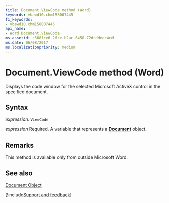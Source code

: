 ```yaml
---
title: Document.ViewCode method (Word)
keywords: vbawd10.chm158007445
f1_keywords:
- vbawd10.chm158007445
api_name:
- Word.Document.ViewCode
ms.assetid: c368fce6-2fce-b2ac-6450-72dcddeec4cd
ms.date: 06/08/2017
ms.localizationpriority: medium
---
```



# Document.ViewCode method (Word)

Displays the code window for the selected Microsoft ActiveX control in the specified document.


## Syntax

_expression_. `ViewCode`

_expression_ Required. A variable that represents a **[Document](Word.Document.md)** object.


## Remarks

This method is available only from outside Microsoft Word.


## See also


[Document Object](Word.Document.md)

[!include[Support and feedback](~/includes/feedback-boilerplate.md)]
